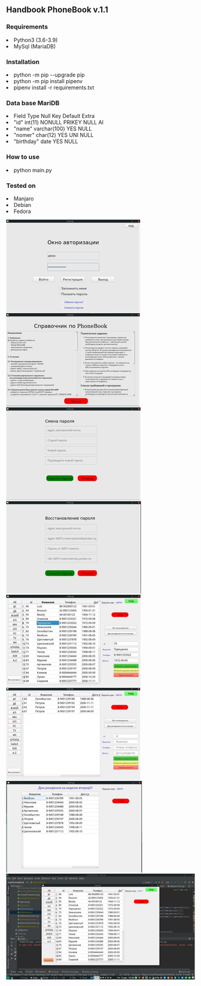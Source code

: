 <h2>Handbook PhoneBook v.1.1</h2>

<h3>Requirements</h3>
    <li>Python3 (3.6-3.9)</li>
    <li>MySql (MariaDB)</li>
    
<h3>Installation</h3>
 <li>python -m pip --upgrade pip</li>
 <li>python -m pip install pipenv</li>  
 <li>pipenv install -r requirements.txt</li>
   
<h3>Data base MariDB</h3>

 <li>Field       Type         Null     Key     Default  Extra</li>                                                              
 <li>"id"        int(11)      NONULL   PRIKEY  NULL     AI   </li>                                                               
 <li>"name"      varchar(100) YES              NULL          </li>                                                              
 <li>"nomer"     char(12)     YES      UNI     NULL          </li>                                                              
 <li>"birthday"  date         YES              NULL          </li>                                                              


<h3>How to use</h3>
<li>python  main.py</li>

<h3>Tested on</h3>
    <li>Manjaro</li>
    <li>Debian</li>
    <li>Fedora</li>

![alt text](screenshots/1-1.jpg "Описание будет тут")
![alt text](screenshots/15.jpg "Описание будет тут")
![alt text](screenshots/6.jpg "Описание будет тут")
![alt text](screenshots/9.jpg "Описание будет тут")
![alt text](screenshots/2.jpg "Описание будет тут")
![alt text](screenshots/11.jpg "Описание будет тут")
![alt text](screenshots/4.jpg "Описание будет тут")
![alt text](screenshots/21.jpg "Описание будет тут")

